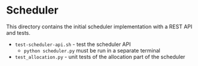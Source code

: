 # Scheduler

This directory contains the initial scheduler implementation with a REST
API and tests.

- `test-scheduler-api.sh` - test the scheduler API
    - `python scheduler.py` must be run in a separate terminal
- `test_allocation.py` - unit tests of the allocation part of the scheduler
